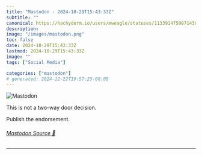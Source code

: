 ```yaml
---
title: "Mastodon - 2024-10-29T15:43:33Z"
subtitle: ""
canonical: https://hachyderm.io/users/mweagle/statuses/113391475987143008
description:
image: "/images/mastodon.png"
toc: false
date: 2024-10-29T15:43:33Z
lastmod: 2024-10-29T15:43:33Z
image: ""
tags: ["Social Media"]

categories: ["mastodon"]
# generated: 2024-12-22T19:57:25-08:00
---
```

![Mastodon](/images/mastodon.png)

<p>This is not a two-way door decision.</p><p>Publish the endorsement.</p>


###### [Mastodon Source 🐘](https://hachyderm.io/@mweagle/113391475987143008)

___
